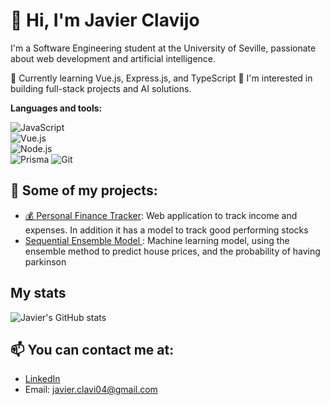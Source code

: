 
# 👋 Hi, I'm Javier Clavijo
I'm a Software Engineering student at the University of Seville, passionate about web development and artificial intelligence.

🌱 Currently learning Vue.js, Express.js, and TypeScript
🚀 I'm interested in building full-stack projects and AI solutions.

**Languages and tools:**  

![JavaScript](https://img.shields.io/badge/-JavaScript-black?style=flat-square&logo=javascript)  
![Vue.js](https://img.shields.io/badge/-Vue.js-4FC08D?style=flat-square&logo=vue.js)  
![Node.js](https://img.shields.io/badge/-Node.js-333333?style=flat-square&logo=node.js)  
![Prisma](https://img.shields.io/badge/-Prisma-3982CE?style=flat-square&logo=prisma)
![Git](https://img.shields.io/badge/-Git-F05032?style=flat-square&logo=git) 

## 🔧 Some of my projects:
- [💰 Personal Finance Tracker](https://github.com/Javclamar/Zave-finance-app): Web application to track income and expenses. In addition it has a model to track good performing stocks
- [ Sequential Ensemble Model ](https://github.com/Javclamar/Ensamble-Secuencial-de-Modelos): Machine learning model, using the ensemble method to predict house prices, and the probability of having parkinson

## My stats 

![Javier's GitHub stats](https://github-readme-stats.vercel.app/api?username=Javclamar&show_icons=true&theme=radical)

## 📫 You can contact me at: 
- [LinkedIn](https://www.linkedin.com/in/javier-clavijo-martinez)
- Email: javier.clavi04@gmail.com
